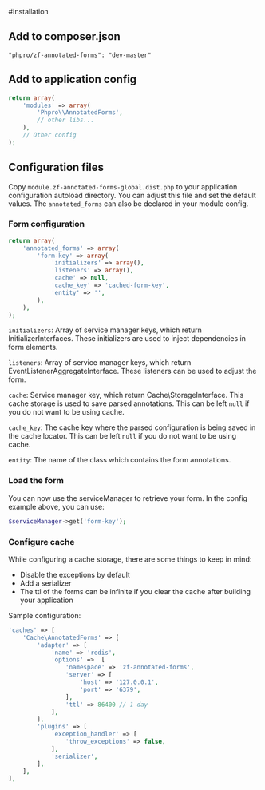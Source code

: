 #Installation

## Add to composer.json
```
"phpro/zf-annotated-forms": "dev-master"
```

## Add to application config
```php
return array(
    'modules' => array(
        'Phpro\\AnnotatedForms',
        // other libs...
    ),
    // Other config
);
```

## Configuration files
Copy `module.zf-annotated-forms-global.dist.php` to your application configuration autoload directory.
You can adjust this file and set the default values. The `annotated_forms` can also be declared in your module config.


### Form configuration
```php
return array(
    'annotated_forms' => array(
        'form-key' => array(
            'initializers' => array(),
            'listeners' => array(),
            'cache' => null,
            'cache_key' => 'cached-form-key',
            'entity' => '',
        ),
    ),
);
```

`initializers`:
Array of service manager keys, which return InitializerInterfaces. These initializers are used to inject dependencies in form elements.

`listeners`:
Array of service manager keys, which return EventListenerAggregateInterface. These listeners can be used to adjust the form.

`cache`:
Service manager key, which return Cache\StorageInterface. This cache storage is used to save parsed annotations.
This can be left `null` if you do not want to be using cache.

`cache_key`:
The cache key where the parsed configuration is being saved in the cache locator.
This can be left `null` if you do not want to be using cache.

`entity`:
The name of the class which contains the form annotations.


### Load the form
You can now use the serviceManager to retrieve your form. In the config example above, you can use:

```php
$serviceManager->get('form-key');
```

### Configure cache
While configuring a cache storage, there are some things to keep in mind:

- Disable the exceptions by default
- Add a serializer
- The ttl of the forms can be infinite if you clear the cache after building your application

Sample configuration:

```php
'caches' => [
    'Cache\AnnotatedForms' => [
        'adapter' => [
            'name' => 'redis',
            'options' =>  [
                'namespace' => 'zf-annotated-forms',
                'server' => [
                    'host' => '127.0.0.1',
                    'port' => '6379',
                ],
                'ttl' => 86400 // 1 day
            ],
        ],
        'plugins' => [
            'exception_handler' => [
                'throw_exceptions' => false,
            ],
            'serializer',
        ],
    ],
],
```